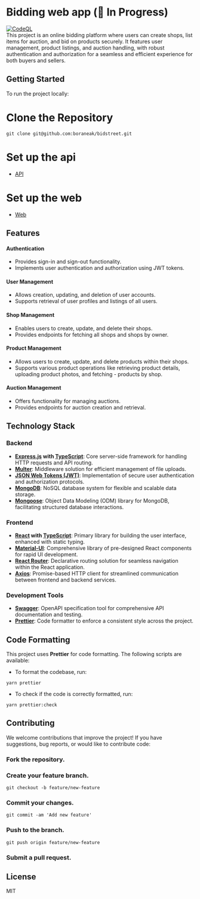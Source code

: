 # Bidding web app (🚧 In Progress)
[![CodeQL](https://github.com/boraneak/bidstreet/actions/workflows/github-code-scanning/codeql/badge.svg)](https://github.com/boraneak/bidstreet/actions/workflows/github-code-scanning/codeql) <br>
This project is an online bidding platform where users can create shops, list items for auction, and bid on products securely. It features user management, product listings, and auction handling, with robust authentication and authorization for a seamless and efficient experience for both buyers and sellers.
## Getting Started
To run the project locally:
# Clone the Repository
```
git clone git@github.com:boraneak/bidstreet.git
```
# Set up the api
- <a href="https://github.com/boraneak/bidstreet/tree/master/api" target="_blank" rel="noopener noreferrer">API</a>
# Set up the web
- <a href="https://github.com/boraneak/bidstreet/tree/master/web" target="_blank" rel="noopener noreferrer">Web</a>
## Features
#### Authentication
- Provides sign-in and sign-out functionality.
- Implements user authentication and authorization using JWT tokens.
#### User Management
- Allows creation, updating, and deletion of user accounts.
- Supports retrieval of user profiles and listings of all users.
#### Shop Management
- Enables users to create, update, and delete their shops.
- Provides endpoints for fetching all shops and shops by owner.
#### Product Management
- Allows users to create, update, and delete products within their shops.
- Supports various product operations like retrieving product details, uploading product photos, and fetching - products by shop.
#### Auction Management
- Offers functionality for managing auctions.
- Provides endpoints for auction creation and retrieval.
## Technology Stack
### Backend
- **[Express.js](https://expressjs.com/) with [TypeScript](https://www.typescriptlang.org/)**: Core server-side framework for handling HTTP requests and API routing.
- **[Multer](https://github.com/expressjs/multer)**: Middleware solution for efficient management of file uploads.
- **[JSON Web Tokens (JWT)](https://jwt.io/)**: Implementation of secure user authentication and authorization protocols.
- **[MongoDB](https://www.mongodb.com/)**: NoSQL database system for flexible and scalable data storage.
- **[Mongoose](https://mongoosejs.com/)**: Object Data Modeling (ODM) library for MongoDB, facilitating structured database interactions.
### Frontend
- **[React](https://react.dev/) with [TypeScript](https://www.typescriptlang.org/)**: Primary library for building the user interface, enhanced with static typing.
- **[Material-UI](https://mui.com/)**: Comprehensive library of pre-designed React components for rapid UI development.
- **[React Router](https://reactrouter.com/en/main)**: Declarative routing solution for seamless navigation within the React application.
- **[Axios](https://axios-http.com/)**: Promise-based HTTP client for streamlined communication between frontend and backend services.
### Development Tools
- **[Swagger](https://swagger.io/)**: OpenAPI specification tool for comprehensive API documentation and testing.
- **[Prettier](https://prettier.io/)**: Code formatter to enforce a consistent style across the project.
## Code Formatting
This project uses **Prettier** for code formatting. The following scripts are available:
- To format the codebase, run:
```
yarn prettier
```
- To check if the code is correctly formatted, run:
```
yarn prettier:check
```
## Contributing
We welcome contributions that improve the project! If you have suggestions, bug reports, or would like to contribute code:
### Fork the repository.
### Create your feature branch.
```
git checkout -b feature/new-feature
```
### Commit your changes.
```
git commit -am 'Add new feature'
```
### Push to the branch.
```
git push origin feature/new-feature
```
### Submit a pull request.
## License
MIT
